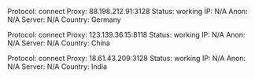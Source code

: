 Protocol: connect
Proxy: 88.198.212.91:3128
Status: working
IP: N/A
Anon: N/A
Server: N/A
Country: Germany

Protocol: connect
Proxy: 123.139.36.15:8118
Status: working
IP: N/A
Anon: N/A
Server: N/A
Country: China

Protocol: connect
Proxy: 18.61.43.209:3128
Status: working
IP: N/A
Anon: N/A
Server: N/A
Country: India

